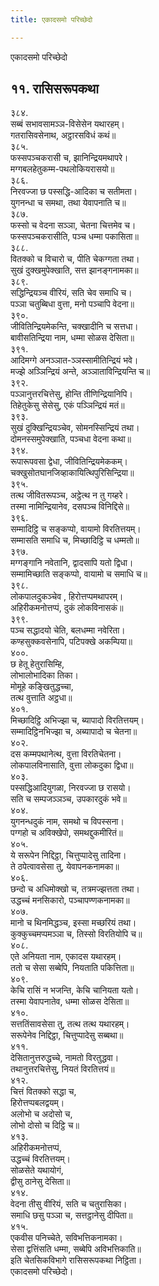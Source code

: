 ```yaml
---
title: एकादसमो परिच्छेदो

---
```

एकादसमो परिच्छेदो  


## ११. रासिसरूपकथा

३८४.  
सब्बं सभावसामञ्ञ-विसेसेन यथारहम्।  
गतरासिवसेनाथ, अट्ठारसविधं कथं॥  
३८५.  
फस्सपञ्चकरासी च, झानिन्द्रियमथापरे।  
मग्गबलहेतुकम्म-पथलोकियरासयो॥  
३८६.  
निरवज्जा छ पस्सद्धि-आदिका च सतीमता।  
युगनन्धा च समथा, तथा येवापनाति च॥  
३८७.  
फस्सो च वेदना सञ्ञा, चेतना चित्तमेव च।  
फस्सपञ्चकरासीति, पञ्च धम्मा पकासिता॥  
३८८.  
वितक्को च विचारो च, पीति चेकग्गता तथा।  
सुखं दुक्खमुपेक्खाति, सत्त झानङ्गनामका॥  
३८९.  
सद्धिन्द्रियञ्च वीरियं, सति चेव समाधि च।  
पञ्ञा चतुब्बिधा वुत्ता, मनो पञ्चापि वेदना॥  
३९०.  
जीवितिन्द्रियमेकन्ति, चक्खादीनि च सत्तधा।  
बावीसतिन्द्रिया नाम, धम्मा सोळस देसिता॥  
३९१.  
आदिमग्गे अनञ्ञात-ञ्ञस्सामीतिन्द्रियं भवे।  
मज्झे अञ्ञिन्द्रियं अन्ते, अञ्ञाताविन्द्रियन्ति च॥  
३९२.  
पञ्ञानुत्तरचित्तेसु, होन्ति तीणिन्द्रियानिपि।  
तिहेतुकेसु सेसेसु, एकं पञ्ञिन्द्रियं मतं॥  
३९३.  
सुखं दुक्खिन्द्रियञ्चेव, सोमनस्सिन्द्रियं तथा।  
दोमनस्समुपेक्खाति, पञ्चधा वेदना कथा॥  
३९४.  
रूपारूपवसा द्वेधा, जीवितिन्द्रियमेककम्।  
चक्खुसोतघानजिव्हाकायित्थिपुरिसिन्द्रिया॥  
३९५.  
तत्थ जीवितरूपञ्च, अट्ठेत्थ न तु गय्हरे।  
तस्मा नामिन्द्रियानेव, दसपञ्च विनिद्दिसे॥  
३९६.  
सम्मादिट्ठि च सङ्कप्पो, वायामो विरतित्तयम्।  
सम्मासति समाधि च, मिच्छादिट्ठि च धम्मतो॥  
३९७.  
मग्गङ्गानि नवेतानि, द्वादसापि यतो द्विधा।  
सम्मामिच्छाति सङ्कप्पो, वायामो च समाधि च॥  
३९८.  
लोकपालदुकञ्चेव , हिरोत्तप्पमथापरम्।  
अहिरीकमनोत्तप्पं, दुकं लोकविनासकं॥  
३९९.  
पञ्च सद्धादयो चेति, बलधम्मा नवेरिता।  
कण्हसुक्कवसेनापि, पटिपक्खे अकम्पिया॥  
४००.  
छ हेतू हेतुरासिम्हि,  
लोभालोभादिका तिका।  
मोमूहे कङ्खितुद्धच्चा,  
तत्थ वुत्ताति अट्ठधा॥  
४०१.  
मिच्छादिट्ठि अभिज्झा च, ब्यापादो विरतित्तयम्।  
सम्मादिट्ठिनभिज्झा च, अब्यापादो च चेतना॥  
४०२.  
दस कम्मपथानेत्थ, वुत्ता विरतिचेतना।  
लोकपालविनासाति, वुत्ता लोकदुका द्विधा॥  
४०३.  
पस्सद्धिआदियुगळा, निरवज्जा छ रासयो।  
सति च सम्पजञ्ञञ्च, उपकारदुकं भवे॥  
४०४.  
युगनन्धदुकं नाम, समथो च विपस्सना।  
पग्गहो च अविक्खेपो, समथद्दुकमीरितं॥  
४०५.  
ये सरूपेन निद्दिट्ठा, चित्तुप्पादेसु तादिना।  
ते ठपेत्वावसेसा तु, येवापनकनामका॥  
४०६.  
छन्दो च अधिमोक्खो च, तत्रमज्झत्तता तथा।  
उद्धच्चं मनसिकारो, पञ्चापण्णकनामका॥  
४०७.  
मानो च थिनमिद्धञ्च, इस्सा मच्छरियं तथा।  
कुक्कुच्चमप्पमञ्ञा च, तिस्सो विरतियोपि च॥  
४०८.  
एते अनियता नाम, एकादस यथारहम्।  
ततो च सेसा सब्बेपि, नियताति पकित्तिता॥  
४०९.  
केचि रासिं न भजन्ति, केचि चानियता यतो।  
तस्मा येवापनातेव, धम्मा सोळस देसिता॥  
४१०.  
सत्ततिंसावसेसा तु, तत्थ तत्थ यथारहम्।  
सरूपेनेव निद्दिट्ठा, चित्तुप्पादेसु सब्बथा॥  
४११.  
देसितानुत्तरुद्धच्चे, नामतो विरतुद्धवा।  
तथानुत्तरचित्तेसु, नियतं विरतित्तयं॥  
४१२.  
चित्तं वितक्को सद्धा च,  
हिरोत्तप्पबलद्वयम्।  
अलोभो च अदोसो च,  
लोभो दोसो च दिट्ठि च॥  
४१३.  
अहिरीकमनोत्तप्पं,  
उद्धच्चं विरतित्तयम्।  
सोळसेते यथायोगं,  
द्वीसु ठानेसु देसिता॥  
४१४.  
वेदना तीसु वीरियं, सति च चतुरासिका।  
समाधि छसु पञ्ञा च, सत्तट्ठानेसु दीपिता॥  
४१५.  
एकवीस पनिच्चेते, सविभत्तिकनामका।  
सेसा द्वत्तिंसति धम्मा, सब्बेपि अविभत्तिकाति॥  
इति चेतसिकविभागे रासिसरूपकथा निट्ठिता।  
एकादसमो परिच्छेदो।  